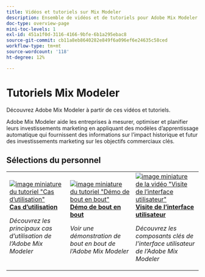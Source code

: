 ```yaml
---
title: Vidéos et tutoriels sur Mix Modeler
description: Ensemble de vidéos et de tutoriels pour Adobe Mix Modeler.
doc-type: overview-page
mini-toc-levels: 1
exl-id: 451a1f0d-3116-4166-9bfe-6b1a295ebac8
source-git-commit: cb11a8eb8640282e849f6a096ef6e24635c58ced
workflow-type: tm+mt
source-wordcount: '118'
ht-degree: 12%

---
```


# Tutoriels Mix Modeler

Découvrez Adobe Mix Modeler à partir de ces vidéos et tutoriels.

Adobe Mix Modeler aide les entreprises à mesurer, optimiser et planifier leurs investissements marketing en appliquant des modèles d’apprentissage automatique qui fournissent des informations sur l’impact historique et futur des investissements marketing sur les objectifs commerciaux clés.


<div id="recs-overview-body-1"></div>
<div id="recs-overview-body-2"></div>
<div id="recs-overview-body-3"></div>
<div id="recs-overview-body-4"></div>
<div id="recs-overview-body-5"></div>
<div id="recs-overview-body-6"></div>

## Sélections du personnel

<div id="staff-picks-section">
<table style="margin-top: 0 !important">
<tr>
  <td>
    <a href="intro/use-cases.md">
      <img alt="image miniature du tutoriel &quot;Cas d’utilisation&quot;" src="https://video.tv.adobe.com/v/3424857?format=jpeg" />
    </a>
    <div>
      <a href="intro/use-cases.md">
    <strong>Cas d’utilisation</strong>
    </a>
    </div>
    <p>
    <em>Découvrez les principaux cas d’utilisation de l’Adobe Mix Modeler</em>
    <p>
  </td>
  <td>
    <a href="intro/demo.md">
      <img alt="image miniature du tutoriel &quot;Démo de bout en bout&quot;" src="https://video.tv.adobe.com/v/3440794?format=jpeg" />
    </a>
    <div>
      <a href="intro/demo.md">
    <strong>Démo de bout en bout</strong>
    </a>
    </div>
    <p>
    <em>Voir une démonstration de bout en bout de l’Adobe Mix Modeler</em>
    <p>
  </td>
  <td>
    <a href="intro/user-interface-tour.md">
      <img alt="image miniature de la vidéo &quot;Visite de l’interface utilisateur&quot;" src="https://video.tv.adobe.com/v/3424851?format=jpeg" />
    </a>
    <div>
      <a href="intro/user-interface-tour.md">
    <strong>Visite de l’interface utilisateur</strong>
    </a>
    </div>
    <p>
    <em>Découvrez les composants clés de l’interface utilisateur de l’Adobe Mix Modeler</em>
    <p>
  </td>
</tr>
</table>

</div>
